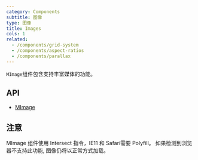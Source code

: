 ```yaml
---
category: Components
subtitle: 图像
type: 图像
title: Images
cols: 1
related:
  - /components/grid-system
  - /components/aspect-ratios
  - /components/parallax
---
```


`MImage`组件包含支持丰富媒体的功能。

## API

- [MImage](/api/MImage)

## 注意

<!--alert:info--> 
MImage 组件使用 Intersect 指令，IE11 和 Safari需要 Polyfill。 如果检测到浏览器不支持此功能, 图像仍将以正常方式加载。
